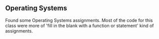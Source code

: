 ## Operating Systems

Found some Operating Systems assignments. Most of the code for this class were more of 'fill in the blank with a function or statement' kind of assignments.